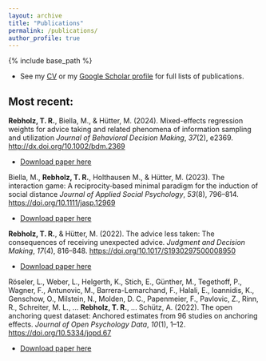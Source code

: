 ```yaml
---
layout: archive
title: "Publications"
permalink: /publications/
author_profile: true
---
```


{% include base_path %}

- See my [CV](../cv/) or my <a href="https://scholar.google.de/citations?user=p5cLq4IAAAAJ" target="_blank">Google Scholar profile</a> for full lists of publications.

## Most recent:

<b>Rebholz, T. R.</b>, Biella, M., & Hütter, M. (2024). Mixed-effects regression weights for advice taking and related phenomena of information sampling and utilization <i>Journal of Behavioral Decision Making</i>, <i>37</i>(2), e2369. <a href='http://dx.doi.org/10.1002/bdm.2369' target="_blank">http://dx.doi.org/10.1002/bdm.2369</a>

- [Download paper here](http://dx.doi.org/10.1002/bdm.2369)


Biella, M., <b>Rebholz, T. R.</b>, Holthausen M., & Hütter, M. (2023). The interaction game: A reciprocity‐based minimal paradigm for the induction of social distance <i>Journal of Applied Social Psychology</i>, <i>53</i>(8), 796–814. <a href='https://doi.org/10.1111/jasp.12969' target="_blank">https://doi.org/10.1111/jasp.12969</a>

- [Download paper here](https://onlinelibrary.wiley.com/doi/epdf/10.1111/jasp.12969)


<b>Rebholz, T. R.</b>, & Hütter, M. (2022). The advice less taken: The consequences of receiving unexpected advice. <i>Judgment and Decision Making</i>, <i>17</i>(4), 816–848. <a href='https://doi.org/10.1017/S1930297500008950' target="_blank">https://doi.org/10.1017/S1930297500008950</a>

- [Download paper here](https://www.cambridge.org/core/services/aop-cambridge-core/content/view/F50E07AA9C120A295D42736A184331B4/S1930297500008950a.pdf/the-advice-less-taken-the-consequences-of-receiving-unexpected-advice.pdf)


Röseler, L., Weber, L., Helgerth, K., Stich, E., Günther, M., Tegethoff, P., Wagner, F., Antunovic, M., Barrera-Lemarchand, F., Halali, E., Ioannidis, K., Genschow, O., Milstein, N., Molden, D. C., Papenmeier, F., Pavlovic, Z., Rinn, R., Schreiter, M. L., ... <b>Rebholz, T. R.</b>, ... Schütz, A. (2022). The open anchoring quest dataset: Anchored estimates from 96 studies on anchoring effects. <i>Journal of Open Psychology Data</i>, <i>10</i>(1), 1–12. <a href='https://doi.org/10.5334/jopd.67' target="_blank">https://doi.org/10.5334/jopd.67</a>

- [Download paper here](https://reff.f.bg.ac.rs/bitstream/handle/123456789/3866/bitstream_9134.pdf?sequence=1&isAllowed=y)

<!-- Auto-embedding of elements from _publications folder
{% for post in site.publications reversed %}
  {% include archive-single.html %}
{% endfor %}
-->
